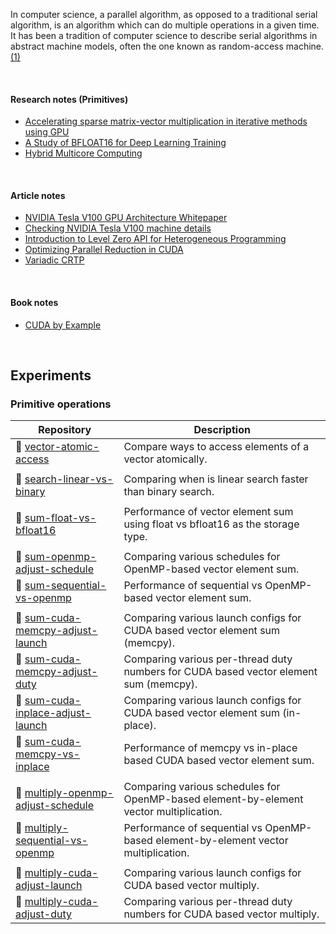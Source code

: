 In computer science, a parallel algorithm, as opposed to a traditional serial
algorithm, is an algorithm which can do multiple operations in a given time. It
has been a tradition of computer science to describe serial algorithms in
abstract machine models, often the one known as random-access machine. [(1)]

[(1)]: https://en.wikipedia.org/wiki/Parallel_algorithm

<br>


#### Research notes (Primitives)

- [Accelerating sparse matrix-vector multiplication in iterative methods using GPU](https://gist.github.com/wolfram77/7e1d39edf5bbec61876d43269af72ed8)
- [A Study of BFLOAT16 for Deep Learning Training](https://gist.github.com/wolfram77/7b75d693bbd18b2607342f8dd6bb6b0d)
- [Hybrid Multicore Computing](https://gist.github.com/wolfram77/05dab9b615b6fb2db22a3993251d01a6)

<br>


#### Article notes

- [NVIDIA Tesla V100 GPU Architecture Whitepaper](https://gist.github.com/wolfram77/a42aeb021a2fec7b7e85ceb71b398772)
- [Checking NVIDIA Tesla V100 machine details](https://gist.github.com/wolfram77/c7fb88feffe6df670eabc4861eda8154)
- [Introduction to Level Zero API for Heterogeneous Programming](https://gist.github.com/wolfram77/ac0388a5409fa3871b609e5abf6d2967)
- [Optimizing Parallel Reduction in CUDA](https://gist.github.com/wolfram77/84399281f104446226701723eb310241)
- [Variadic CRTP](https://gist.github.com/wolfram77/1e84da30db559b34622ef85aeb97980a)

<br>


#### Book notes

- [CUDA by Example](https://gist.github.com/wolfram77/72c51e494eaaea1c21a9c4021ad0f320)

<br>


## Experiments

### Primitive operations

| Repository | Description |
|  ----  |  ----  |
| 🧫 [vector-atomic-access](https://github.com/puzzlef/vector-atomic-access) | Compare ways to access elements of a vector atomically. |
|  |  |
| 🧫 [search-linear-vs-binary](https://github.com/puzzlef/search-linear-vs-binary) | Comparing when is linear search faster than binary search. |
|  |  |
| 🧫 [sum-float-vs-bfloat16](https://github.com/puzzlef/sum-float-vs-bfloat16) | Performance of vector element sum using float vs bfloat16 as the storage type. |
|  |  |
| 🧫 [sum-openmp-adjust-schedule](https://github.com/puzzlef/sum-openmp-adjust-schedule) | Comparing various schedules for OpenMP-based vector element sum. |
| 🧫 [sum-sequential-vs-openmp](https://github.com/puzzlef/sum-sequential-vs-openmp) | Performance of sequential vs OpenMP-based vector element sum. |
|  |  |
| 🧫 [sum-cuda-memcpy-adjust-launch](https://github.com/puzzlef/sum-cuda-memcpy-adjust-launch) | Comparing various launch configs for CUDA based vector element sum (memcpy). |
| 🧫 [sum-cuda-memcpy-adjust-duty](https://github.com/puzzlef/sum-cuda-memcpy-adjust-duty) | Comparing various per-thread duty numbers for CUDA based vector element sum (memcpy). |
| 🧫 [sum-cuda-inplace-adjust-launch](https://github.com/puzzlef/sum-cuda-inplace-adjust-launch) | Comparing various launch configs for CUDA based vector element sum (in-place). |
| 🧫 [sum-cuda-memcpy-vs-inplace](https://github.com/puzzlef/sum-cuda-memcpy-vs-inplace) | Performance of memcpy vs in-place based CUDA based vector element sum. |
|  |  |
| 🧫 [multiply-openmp-adjust-schedule](https://github.com/puzzlef/multiply-openmp-adjust-schedule) | Comparing various schedules for OpenMP-based element-by-element vector multiplication. |
| 🧫 [multiply-sequential-vs-openmp](https://github.com/puzzlef/multiply-sequential-vs-openmp) | Performance of sequential vs OpenMP-based element-by-element vector multiplication. |
|  |  |
| 🧫 [multiply-cuda-adjust-launch](https://github.com/puzzlef/multiply-cuda-adjust-launch) | Comparing various launch configs for CUDA based vector multiply. |
| 🧫 [multiply-cuda-adjust-duty](https://github.com/puzzlef/multiply-cuda-adjust-duty) | Comparing various per-thread duty numbers for CUDA based vector multiply. |
